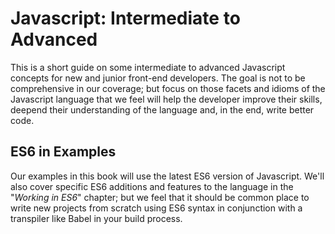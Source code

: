 # Javascript: Intermediate to Advanced


This is a short guide on some intermediate to advanced Javascript concepts for new and junior front-end developers.  The goal is not to be comprehensive in our coverage; but focus on those facets and idioms of the Javascript language that we feel will help the developer improve their skills, deepend their understanding of the language and, in the end, write better code.


## ES6 in Examples
Our examples in this book will use the latest ES6 version of Javascript.  We'll also cover specific ES6 additions and features to the language in the "*Working in ES6*" chapter; but we feel that it should be common place to write new projects from scratch using ES6 syntax in conjunction with a transpiler like Babel in your build process.

